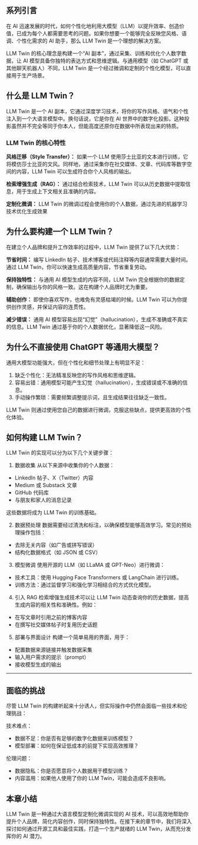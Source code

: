 
## 系列引言

在 AI 迅速发展的时代，如何个性化地利用大模型（LLM）以提升效率、创造价值，已成为每个人都需要思考的问题。如果你想要一个能够完全反映您风格、语调、个性化需求的 AI 助手，那么 LLM Twin 是一个理想的解决方案。

LLM Twin 的核心理念是构建一个“AI 副本”，通过采集、训练和优化个人数字数据，让 AI 模型具备你独特的表达方式和思维逻辑。与通用模型（如 ChatGPT 或其他聊天机器人）不同，LLM Twin 是一个经过微调和定制的个性化模型，可以直接用于生产场景。

## 什么是 LLM Twin？
LLM Twin 是一个 AI 副本，它通过深度学习技术，将你的写作风格、语气和个性注入到一个大语言模型中。换句话说，它是你在 AI 世界中的数字化投影。这种投影虽然并不完全等同于你本人，但能高度还原你在数据中所表现出来的特质。

### LLM Twin 的核心特性
**风格迁移（Style Transfer）：**
如果一个 LLM 使用莎士比亚的文本进行训练，它将模仿莎士比亚的文风。同样地，通过采集你在社交媒体、文章、代码库等数字空间的内容，LLM Twin 可以生成符合你个人风格的输出。

**检索增强生成（RAG）：**
通过结合检索技术，LLM Twin 可以从历史数据中提取信息，用于生成上下文相关且准确的内容。

**定制化微调：**
LLM Twin 的微调过程会使用你的个人数据，通过先进的机器学习技术优化生成效果

## 为什么要构建一个 LLM Twin？
在建立个人品牌和提升工作效率的过程中，LLM Twin 提供了以下几大优势：

**节省时间：**
编写 LinkedIn 帖子、技术博客或代码注释等内容通常需要大量时间。通过 LLM Twin，你可以快速生成高质量内容，节省重复劳动。

**保持独特性：**
与通用 AI 模型生成的内容不同，LLM Twin 完全根据你的数据定制，确保输出与你的风格一致。这在构建个人品牌时尤为重要。

**辅助创作：**
即使你喜欢写作，也难免有灵感枯竭的时候。LLM Twin 可以为你提供创作灵感，并保证内容的连贯性。

**减少错误：**
通用 AI 模型容易出现“幻觉”（hallucination），生成不准确或不真实的信息。LLM Twin 通过基于你的个人数据优化，显著降低这一风险。


## 为什么不直接使用 ChatGPT 等通用大模型？
通用大模型功能强大，但在个性化和细节处理上有明显不足：

1. 缺乏个性化：无法精准反映您的写作风格和思维逻辑。
2. 容易出错：通用模型可能产生幻觉（hallucination），生成错误或不准确的信息。
3. 手动操作繁琐：需要频繁调整提示词，且生成结果往往缺乏一致性。

LLM Twin 则通过使用您自己的数据进行微调，克服这些缺点，提供更高效的个性化体验。

## 如何构建 LLM Twin？
LLM Twin 的实现可以分为以下几个关键步骤：

1. 数据收集
从以下来源中收集你的个人数据：

- LinkedIn 帖子、X（Twitter）内容
- Medium 或 Substack 文章
- GitHub 代码库
- 与朋友和家人的消息记录

这些数据将成为 LLM Twin 的训练基础。

2. 数据预处理
数据需要经过清洗和标注，以确保模型能够高效学习。常见的预处理操作包括：

- 去除无关内容（如广告或拼写错误）
- 结构化数据格式（如 JSON 或 CSV）


3. 模型微调
使用开源的 LLM（如 LLaMA 或 GPT-Neo）进行微调：

- 技术工具：使用 Hugging Face Transformers 或 LangChain 进行训练。
- 训练方法：通过监督学习和强化学习相结合的方式优化模型。


4. 引入 RAG
检索增强生成技术可以让 LLM Twin 动态查询你的历史数据，提高生成内容的相关性和准确性。例如：

- 在写文章时引用之前的博客内容
- 在撰写社交媒体帖子时复用历史话题

5. 部署与界面设计
构建一个简单易用的界面，用于：

- 配置数据来源链接并触发数据采集
- 输入用户需求的提示（prompt）
- 接收模型生成的输出

---

## 面临的挑战
尽管 LLM Twin 的构建听起来十分诱人，但实际操作中仍然会面临一些技术和伦理挑战：

技术难点：
- 数据不足：你是否有足够的数字化数据来训练模型？
- 模型部署：如何在保证低成本的前提下实现高效推理？

伦理问题：
- 数据隐私：你是否愿意将个人数据用于模型训练？
- 内容滥用：如果他人使用了你的 LLM Twin，可能会造成不良影响。


## 本章小结
LLM Twin 是一种通过大语言模型定制化微调实现的 AI 技术，可以高效地帮助你提升个人品牌，简化内容创作，同时保持独特性。在接下来的章节中，我们将深入探讨如何通过开源工具和最佳实践，打造一个生产就绪的 LLM Twin，从而充分发挥你的 AI 潜力。

